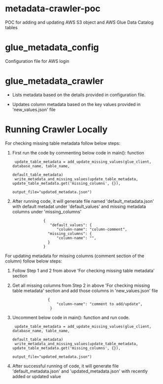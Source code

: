 # metadata-crawler-poc
POC for adding and updating AWS S3 object and AWS Glue Data Catalog tables

# glue_metadata_config
Configuration file for AWS login

# glue_metadata_crawler
- Lists metadata based on the details provided in configuration file. 

- Updates column metadata based on the key values  provided in 'new_values.json' file


# Running Crawler Locally



For checking missing table metadata follow below steps:


1. First run the code by commenting below code in main(): function

        update_table_metadata = add_update_missing_values(glue_client, database_name, table_name,
                                                          default_table_metadata)
        write_metadata_and_missing_values(update_table_metadata, update_table_metadata.get('missing_columns', {}),
                                          output_file="updated_metadata.json")

2. After running code, it will generate file named 'default_metadata.json' with default metadat under 'default_values' and missing metadata columns under 'missing_columns'


                     {
                        "default_values": {
                           "column-name": "column-comment",
                       "missing_columns": {
                           "column-name": "",
                       }
                     }




For updating metadata for missing columns (comment section of the column) follow below steps:
            
1. Follow Step 1 and 2 from  above 'For checking missing table metadata' section
2. Get all missing columns from Step 2 in  above 'For checking missing table metadata' section and add those columns in 'new_values.json' file
           
                       {
                           "column-name": "comment to add/update",
                        }
                     
3. Uncomment below code in main(): function and run code.

        update_table_metadata = add_update_missing_values(glue_client, database_name, table_name,
                                                          default_table_metadata)
        write_metadata_and_missing_values(update_table_metadata, update_table_metadata.get('missing_columns', {}),
                                          output_file="updated_metadata.json")


4. After successful running of code, it will generate file 'default_metadata.json' and 'updated_metadata.json' with recently added or updated value
